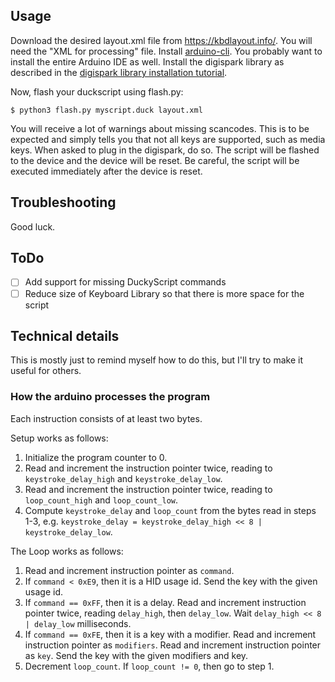 ## Usage

Download the desired layout.xml file from https://kbdlayout.info/. You will need the "XML for processing" file.
Install [arduino-cli](https://arduino.github.io/arduino-cli/0.28/). You probably want to install the entire Arduino IDE as well.
Install the digispark library as described in the [digispark library installation tutorial](https://digistump.com/wiki/digispark/tutorials/connecting).

Now, flash your duckscript using flash.py:
```bsh
$ python3 flash.py myscript.duck layout.xml
```
You will receive a lot of warnings about missing scancodes. This is to be expected and simply tells you that not all keys are supported, such as media keys.
When asked to plug in the digispark, do so. The script will be flashed to the device and the device will be reset.
Be careful, the script will be executed immediately after the device is reset.

## Troubleshooting

Good luck.

## ToDo

- [ ] Add support for missing DuckyScript commands
- [ ] Reduce size of Keyboard Library so that there is more space for the script

## Technical details

This is mostly just to remind myself how to do this, but I'll try to make it useful for others.

### How the arduino processes the program

Each instruction consists of at least two bytes.

Setup works as follows:
1. Initialize the program counter to 0.
2. Read and increment the instruction pointer twice, reading to `keystroke_delay_high` and `keystroke_delay_low`.
3. Read and increment the instruction pointer twice, reading to `loop_count_high` and `loop_count_low`.
4. Compute `keystroke_delay` and `loop_count` from the bytes read in steps 1-3, e.g. `keystroke_delay = keystroke_delay_high << 8 | keystroke_delay_low`.

The Loop works as follows:
1. Read and increment instruction pointer as `command`.
2. If `command < 0xE9`, then it is a HID usage id. Send the key with the given usage id.
3. If `command == 0xFF`, then it is a delay. Read and increment instruction pointer twice, reading `delay_high`, then `delay_low`. Wait `delay_high << 8 | delay_low` milliseconds.
4. If `command == 0xFE`, then it is a key with a modifier. Read and increment instruction pointer as `modifiers`. Read and increment instruction pointer as `key`. Send the key with the given modifiers and key.
5. Decrement `loop_count`. If `loop_count != 0`, then go to step 1.
